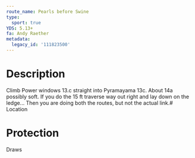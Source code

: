 ```yaml
---
route_name: Pearls before Swine
type:
  sport: true
YDS: 5.13+
fa: Andy Raether
metadata:
  legacy_id: '111823500'
---
```

# Description
Climb Power windows 13.c straight into Pyramayama 13c. About 14a possibly soft. If you do the 15 ft traverse way out right and lay down on the ledge... Then you are doing both the routes, but not the actual link.# Location
# Protection
Draws